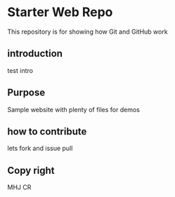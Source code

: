 # Starter Web Repo

This repository is for showing how Git and GitHub work

## introduction

test intro

## Purpose

Sample website with plenty of files for demos

## how to contribute

lets fork and issue pull

## Copy right

MHJ CR